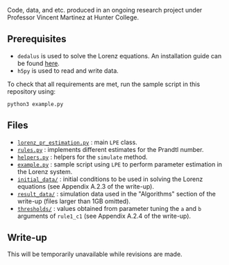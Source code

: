 Code, data, and etc. produced in an ongoing research project under Professor Vincent Martinez at Hunter College.

## Prerequisites
* `dedalus` is used to solve the Lorenz equations. An installation guide can be found [here](https://dedalus-project.readthedocs.io/en/latest/installation.html).
* `h5py` is used to read and write data.

To check that all requirements are met, run the sample script in this repository using:
```
python3 example.py
```

## Files
* [`lorenz_pr_estimation.py`](https://github.com/unis-ing/lorenz-parameter-estimation/blob/master/lorenz_pr_estimation.py) :  main `LPE` class.
* [`rules.py`](https://github.com/unis-ing/lorenz-parameter-estimation/blob/master/rules.py) : implements different estimates for the Prandtl number.
* [`helpers.py`](https://github.com/unis-ing/lorenz-parameter-estimation/blob/master/helpers.py) : helpers for the `simulate` method.
* [`example.py`](https://github.com/unis-ing/lorenz-parameter-estimation/blob/master/example.py) : sample script using `LPE` to perform parameter estimation in the Lorenz system.
* [`initial_data/`](https://github.com/unis-ing/lorenz-parameter-estimation/tree/master/initial_data) : initial conditions to be used in solving the Lorenz equations (see Appendix A.2.3 of the write-up).
* [`result_data/`](https://github.com/unis-ing/lorenz-parameter-estimation/tree/master/result_data) : simulation data used in the "Algorithms" section of the write-up (files larger than 1GB omitted).
* [`thresholds/`](https://github.com/unis-ing/lorenz-parameter-estimation/tree/master/thresholds) : values obtained from parameter tuning the `a` and `b` arguments of `rule1_c1` (see Appendix A.2.4 of the write-up).

## Write-up
This will be temporarily unavailable while revisions are made.
